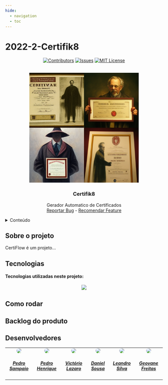 ```yaml
---
hide:
  - navigation
  - toc
---
```


# 2022-2-Certifik8

<a name="readme-top"></a>

<div align="center">

[![Contributors](https://img.shields.io/github/contributors/fga-eps-mds/2022-2-Squad08.svg?style=for-the-badge&color=blueviolet)](https://github.com/fga-eps-mds/2022-2-Squad08/graphs/contributors)
[![Issues](https://img.shields.io/github/issues/fga-eps-mds/2022-2-Squad08.svg?style=for-the-badge&color=blueviolet)](https://github.com/fga-eps-mds/2022-2-Squad08/issues)
[![MIT License](https://img.shields.io/github/license/fga-eps-mds/2022-2-Squad08.svg?style=for-the-badge&color=blueviolet)](https://github.com/fga-eps-mds/2022-2-Squad08/blob/main/LICENSE)

</div>

<br />
<div align="center">
  <a href="https://github.com/fga-eps-mds/2022-2-Squad08">
    <img src="../docs/img/Leandrynnho_Professor_holding_a_certificate_in_harvard_c6597855-799e-4236-92ec-bf61d4f931e8.png" style = "width: 350px">
  </a>

  <h3 align="center">Certifik8</h3>

  <p align="center">
   Gerador Automatico de Certificados
    <br />
    <a href="https://github.com/fga-eps-mds/2022-2-Squad08/blob/main/SECURITY.md">Reportar Bug</a>
    -
    <a href="https://github.com/fga-eps-mds/2022-2-Squad08/issues">Recomendar Feature</a>
  </p>
</div>

<!-- TABLE OF CONTENTS -->
<details>
  <summary>Conteúdo</summary>
  <ol>
    <li>
      <a href="#Sobre-o-projeto">Sobre o projeto</a>
      <ul>
        <li><a href="#Tecnologias">Tecnologias</a></li>
      </ul>
    </li>
    <li><a href="#Como-rodar">Como rodar</a></li>
    <li><a href="#Backlog-do-produto">Backlog do produto</a></li>
    <li><a href="#Devenvolvedores">Desenvolvedores</a></li>
  </ol>
</details>

## Sobre o projeto

CertiFlow é um projeto...

## Tecnologias

#### Tecnologias utilizadas neste projeto:

<p align="center">
	<a href="https://skillicons.dev">
		<img src="https://skillicons.dev/icons?i=python,html,css,docker,git,"/>
	</a>
</p>

## Como rodar

## Backlog do produto

## Desenvolvedores

<center>
<table style="margin-left: auto; margin-right: auto;">
    <tr>
        <td align="center">
            <a href="https://github.com/PedroSampaioDias">
                <img style="border-radius: 50%;" src="https://avatars.githubusercontent.com/u/90795603?v=4" width="150px;"/>
                <h5 class="text-center">Pedro Sampaio</h5>
            </a>
        </td>
        <td align="center">
            <a href="https://github.com/phmelosilva">
                <img style="border-radius: 50%;" src="https://avatars.githubusercontent.com/u/88786258?v=4" width="150px;"/>
                <h5 class="text-center">Pedro Henrique</h5>
            </a>
        </td>
        <td align="center">
            <a href="https://github.com/Victor-oss">
                <img style="border-radius: 50%;" src="https://avatars.githubusercontent.com/u/55855365?v=4" width="150px;"/>
                <h5 class="text-center">Victório Lazaro</h5>
            </a>
        </td>
        <td align="center">
            <a href="https://github.com/daniel-de-sousa">
                <img style="border-radius: 50%;" src="https://avatars.githubusercontent.com/u/95941136?v=4" width="150px;"/>
                <h5 class="text-center">Daniel Sousa</h5>
            </a>
        </td>
        <td align="center">
            <a href="https://github.com/Leanddro13">
                <img style="border-radius: 50%;" src="https://avatars.githubusercontent.com/u/86811628?v=4" width="150px;"/>
                <h5 class="text-center">Leandro Silva</h5>
            </a>
        </td>
        <td align="center">
            <a href="https://github.com/BlimblimCFT">
                <img style="border-radius: 50%;" src="https://avatars.githubusercontent.com/u/12275797?v=4" width="150px;"/>
                <h5 class="text-center">Geovane Freitas</h5>
            </a>
        </td>
</table>
</center>
